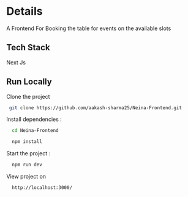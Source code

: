 
# Details
A Frontend For Booking the table for events on the available slots


## Tech Stack

Next Js
## Run Locally

Clone the project

```bash
 git clone https://github.com/aakash-sharma25/Neina-Frontend.git

```
Install dependencies : 

```bash
  cd Neina-Frontend
```

```bash
  npm install
```

Start the project :

```bash
  npm run dev
```
View project on

```bash
  http://localhost:3000/
```
